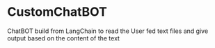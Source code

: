 # CustomChatBOT
ChatBOT build from LangChain to read the User fed text files and give output based on the content of the text

